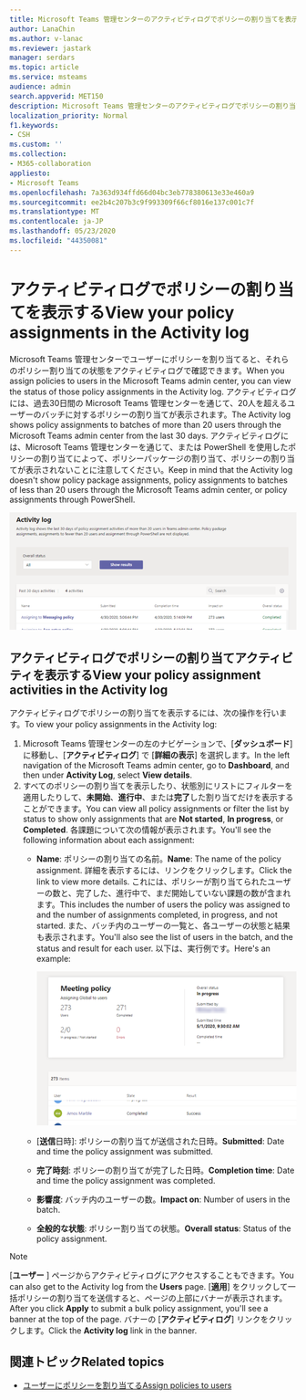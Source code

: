 ```yaml
---
title: Microsoft Teams 管理センターのアクティビティログでポリシーの割り当てを表示する
author: LanaChin
ms.author: v-lanac
ms.reviewer: jastark
manager: serdars
ms.topic: article
ms.service: msteams
audience: admin
search.appverid: MET150
description: Microsoft Teams 管理センターのアクティビティログでポリシーの割り当てアクティビティを表示する方法について説明します。
localization_priority: Normal
f1.keywords:
- CSH
ms.custom: ''
ms.collection:
- M365-collaboration
appliesto:
- Microsoft Teams
ms.openlocfilehash: 7a363d934ffd66d04bc3eb778380613e33e460a9
ms.sourcegitcommit: ee2b4c207b3c9f993309f66cf8016e137c001c7f
ms.translationtype: MT
ms.contentlocale: ja-JP
ms.lasthandoff: 05/23/2020
ms.locfileid: "44350081"
---
```

# <a name="view-your-policy-assignments-in-the-activity-log"></a><span data-ttu-id="272ea-103">アクティビティログでポリシーの割り当てを表示する</span><span class="sxs-lookup"><span data-stu-id="272ea-103">View your policy assignments in the Activity log</span></span>

<span data-ttu-id="272ea-104">Microsoft Teams 管理センターでユーザーにポリシーを割り当てると、それらのポリシー割り当ての状態をアクティビティログで確認できます。</span><span class="sxs-lookup"><span data-stu-id="272ea-104">When you assign policies to users in the Microsoft Teams admin center, you can view the status of those policy assignments in the Activity log.</span></span> <span data-ttu-id="272ea-105">アクティビティログには、過去30日間の Microsoft Teams 管理センターを通じて、20人を超えるユーザーのバッチに対するポリシーの割り当てが表示されます。</span><span class="sxs-lookup"><span data-stu-id="272ea-105">The Activity log shows policy assignments to batches of more than 20 users through the Microsoft Teams admin center from the last 30 days.</span></span> <span data-ttu-id="272ea-106">アクティビティログには、Microsoft Teams 管理センターを通じて、または PowerShell を使用したポリシーの割り当てによって、ポリシーパッケージの割り当て、ポリシーの割り当てが表示されないことに注意してください。</span><span class="sxs-lookup"><span data-stu-id="272ea-106">Keep in mind that the Activity log doesn't show policy package assignments, policy assignments to batches of less than 20 users through the Microsoft Teams admin center, or policy assignments through PowerShell.</span></span>

![[アクティビティログ] ページのスクリーンショット](media/activity-log.png)

## <a name="view-your-policy-assignment-activities-in-the-activity-log"></a><span data-ttu-id="272ea-108">アクティビティログでポリシーの割り当てアクティビティを表示する</span><span class="sxs-lookup"><span data-stu-id="272ea-108">View your policy assignment activities in the Activity log</span></span>

<span data-ttu-id="272ea-109">アクティビティログでポリシーの割り当てを表示するには、次の操作を行います。</span><span class="sxs-lookup"><span data-stu-id="272ea-109">To view your policy assignments in the Activity log:</span></span>

1. <span data-ttu-id="272ea-110">Microsoft Teams 管理センターの左のナビゲーションで、[**ダッシュボード**] に移動し、[**アクティビティログ**] で [**詳細の表示**] を選択します。</span><span class="sxs-lookup"><span data-stu-id="272ea-110">In the left navigation of the Microsoft Teams admin center, go to **Dashboard**, and then under **Activity Log**, select **View details**.</span></span>
2. <span data-ttu-id="272ea-111">すべてのポリシーの割り当てを表示したり、状態別にリストにフィルターを適用したりして、**未開始**、**進行中**、または**完了**した割り当てだけを表示することができます。</span><span class="sxs-lookup"><span data-stu-id="272ea-111">You can view all policy assignments or filter the list by status to show only assignments that are **Not started**, **In progress**, or **Completed**.</span></span> <span data-ttu-id="272ea-112">各課題について次の情報が表示されます。</span><span class="sxs-lookup"><span data-stu-id="272ea-112">You'll see the following information about each assignment:</span></span>
    - <span data-ttu-id="272ea-113">**Name**: ポリシーの割り当ての名前。</span><span class="sxs-lookup"><span data-stu-id="272ea-113">**Name**: The name of the policy assignment.</span></span> <span data-ttu-id="272ea-114">詳細を表示するには、リンクをクリックします。</span><span class="sxs-lookup"><span data-stu-id="272ea-114">Click the link to view more details.</span></span> <span data-ttu-id="272ea-115">これには、ポリシーが割り当てられたユーザーの数と、完了した、進行中で、まだ開始していない課題の数が含まれます。</span><span class="sxs-lookup"><span data-stu-id="272ea-115">This includes the number of users the policy was assigned to and the number of assignments completed, in progress, and not started.</span></span> <span data-ttu-id="272ea-116">また、バッチ内のユーザーの一覧と、各ユーザーの状態と結果も表示されます。</span><span class="sxs-lookup"><span data-stu-id="272ea-116">You'll also see the list of users in the batch, and the status and result for each user.</span></span> <span data-ttu-id="272ea-117">以下は、実行例です。</span><span class="sxs-lookup"><span data-stu-id="272ea-117">Here's an example:</span></span>

        ![のスクリーンショット](media/activity-log-policy-assignment-detail.png)

    - <span data-ttu-id="272ea-119">[**送信**日時]: ポリシーの割り当てが送信された日時。</span><span class="sxs-lookup"><span data-stu-id="272ea-119">**Submitted**: Date and time the policy assignment was submitted.</span></span>
    - <span data-ttu-id="272ea-120">**完了時刻**: ポリシーの割り当てが完了した日時。</span><span class="sxs-lookup"><span data-stu-id="272ea-120">**Completion time**: Date and time the policy assignment was completed.</span></span>
    - <span data-ttu-id="272ea-121">**影響度**: バッチ内のユーザーの数。</span><span class="sxs-lookup"><span data-stu-id="272ea-121">**Impact on**: Number of users in the batch.</span></span>
    - <span data-ttu-id="272ea-122">**全般的な状態**: ポリシー割り当ての状態。</span><span class="sxs-lookup"><span data-stu-id="272ea-122">**Overall status**: Status of the policy assignment.</span></span>

> [!NOTE]
> <span data-ttu-id="272ea-123">[**ユーザー** ] ページからアクティビティログにアクセスすることもできます。</span><span class="sxs-lookup"><span data-stu-id="272ea-123">You can also get to the Activity log from the **Users** page.</span></span> <span data-ttu-id="272ea-124">[**適用**] をクリックして一括ポリシーの割り当てを送信すると、ページの上部にバナーが表示されます。</span><span class="sxs-lookup"><span data-stu-id="272ea-124">After you click **Apply** to submit a bulk policy assignment, you'll see a banner at the top of the page.</span></span> <span data-ttu-id="272ea-125">バナーの [**アクティビティログ**] リンクをクリックします。</span><span class="sxs-lookup"><span data-stu-id="272ea-125">Click the **Activity log** link in the banner.</span></span>

## <a name="related-topics"></a><span data-ttu-id="272ea-126">関連トピック</span><span class="sxs-lookup"><span data-stu-id="272ea-126">Related topics</span></span>

- [<span data-ttu-id="272ea-127">ユーザーにポリシーを割り当てる</span><span class="sxs-lookup"><span data-stu-id="272ea-127">Assign policies to users</span></span>](assign-policies.md)
